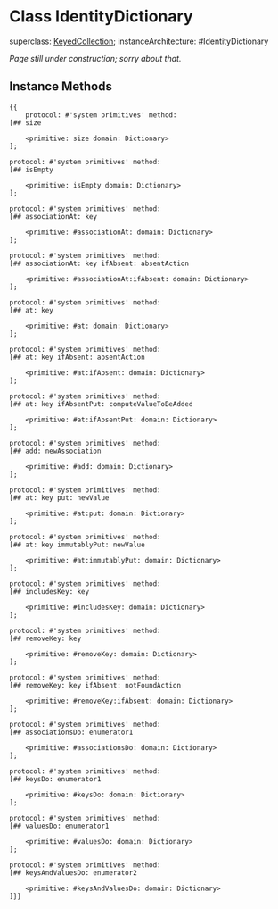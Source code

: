 # Class IdentityDictionary

superclass: [KeyedCollection](KeyedCollection);
instanceArchitecture: #IdentityDictionary

_Page still under construction; sorry about that._

## Instance Methods

	{{
        protocol: #'system primitives' method:
	[## size

		<primitive: size domain: Dictionary>
	];

	protocol: #'system primitives' method:
	[## isEmpty

		<primitive: isEmpty domain: Dictionary>
	];

	protocol: #'system primitives' method:
	[## associationAt: key 

		<primitive: #associationAt: domain: Dictionary>
	];

	protocol: #'system primitives' method:
	[## associationAt: key ifAbsent: absentAction 

		<primitive: #associationAt:ifAbsent: domain: Dictionary>
	];

	protocol: #'system primitives' method:
	[## at: key 

		<primitive: #at: domain: Dictionary>
	];

	protocol: #'system primitives' method:
	[## at: key ifAbsent: absentAction 

		<primitive: #at:ifAbsent: domain: Dictionary>
	];

	protocol: #'system primitives' method:
	[## at: key ifAbsentPut: computeValueToBeAdded 

		<primitive: #at:ifAbsentPut: domain: Dictionary>
	];

	protocol: #'system primitives' method:
	[## add: newAssociation 

		<primitive: #add: domain: Dictionary>
	];

	protocol: #'system primitives' method:
	[## at: key put: newValue 

		<primitive: #at:put: domain: Dictionary>
	];

	protocol: #'system primitives' method:
	[## at: key immutablyPut: newValue 

		<primitive: #at:immutablyPut: domain: Dictionary>
	];

	protocol: #'system primitives' method:
	[## includesKey: key 

		<primitive: #includesKey: domain: Dictionary>
	];

	protocol: #'system primitives' method:
	[## removeKey: key 

		<primitive: #removeKey: domain: Dictionary>
	];

	protocol: #'system primitives' method:
	[## removeKey: key ifAbsent: notFoundAction 

		<primitive: #removeKey:ifAbsent: domain: Dictionary>
	];

	protocol: #'system primitives' method:
	[## associationsDo: enumerator1 

		<primitive: #associationsDo: domain: Dictionary>
	];

	protocol: #'system primitives' method:
	[## keysDo: enumerator1 

		<primitive: #keysDo: domain: Dictionary>
	];

	protocol: #'system primitives' method:
	[## valuesDo: enumerator1 

		<primitive: #valuesDo: domain: Dictionary>
	];

	protocol: #'system primitives' method:
	[## keysAndValuesDo: enumerator2 

		<primitive: #keysAndValuesDo: domain: Dictionary>
	]}}
